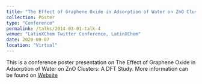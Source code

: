 ```yaml
---
title: "The Effect of Graphene Oxide in Adsorption of Water on ZnO Clusters: A DFT Study"
collection: Poster
type: "Conference"
permalink: /talks/2014-03-01-talk-4
venue: "LatinXChem Twitter Conference, LatinXChem"
date: 2020-09-07
location: "Virtual"
---
```


This is a conference poster presentation on The Effect of Graphene Oxide in Adsorption of Water on ZnO Clusters: A DFT Study. More information can be found on [Website](https://twitter.com/d_charitha/status/1302946538956763137)

